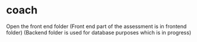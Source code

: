 # coach
Open the front end folder
(Front end part of the assessment is in frontend folder)
(Backend folder is used for database purposes which is in progress)
